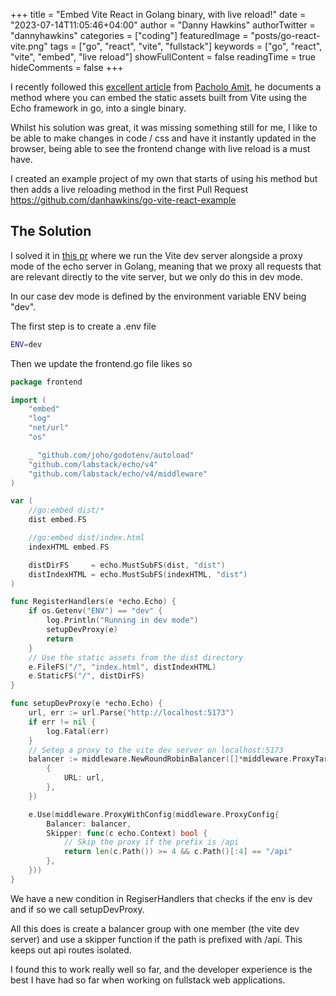 +++
title = "Embed Vite React in Golang binary, with live reload!"
date = "2023-07-14T11:05:46+04:00"
author = "Danny Hawkins"
authorTwitter = "dannyhawkins"
categories = ["coding"]
featuredImage = "posts/go-react-vite.png"
tags = ["go", "react", "vite", "fullstack"]
keywords = ["go", "react", "vite", "embed", "live reload"]
showFullContent = false
readingTime = true
hideComments = false
+++

I recently followed this [excellent article](https://dev.to/pacholoamit/one-of-the-coolest-features-of-go-embed-reactjs-into-a-go-binary-41e9) from [Pacholo Amit](https://dev.to/pacholoamit), he documents a method where you can embed the static assets built from Vite using the Echo framework in go, into a single binary.

Whilst his solution was great, it was missing something still for me, I like to be able to make changes in code / css and have it instantly updated in the browser, being able to see the frontend change with live reload is a must have.

I created an example project of my own that starts of using his method but then adds a live reloading method in the first Pull Request https://github.com/danhawkins/go-vite-react-example

## The Solution

I solved it in [this pr](https://github.com/danhawkins/go-vite-react-example/pull/1) where we run the Vite dev server alongside a proxy mode of the echo server in Golang, meaning that we proxy all requests that are relevant directly to the vite server, but we only do this in dev mode.

In our case dev mode is defined by the environment variable ENV being "dev".

The first step is to create a .env file

```bash
ENV=dev
```

Then we update the frontend.go file likes so
```go
package frontend

import (
	"embed"
	"log"
	"net/url"
	"os"

	_ "github.com/joho/godotenv/autoload"
	"github.com/labstack/echo/v4"
	"github.com/labstack/echo/v4/middleware"
)

var (
	//go:embed dist/*
	dist embed.FS

	//go:embed dist/index.html
	indexHTML embed.FS

	distDirFS     = echo.MustSubFS(dist, "dist")
	distIndexHTML = echo.MustSubFS(indexHTML, "dist")
)

func RegisterHandlers(e *echo.Echo) {
	if os.Getenv("ENV") == "dev" {
		log.Println("Running in dev mode")
		setupDevProxy(e)
		return
	}
	// Use the static assets from the dist directory
	e.FileFS("/", "index.html", distIndexHTML)
	e.StaticFS("/", distDirFS)
}

func setupDevProxy(e *echo.Echo) {
	url, err := url.Parse("http://localhost:5173")
	if err != nil {
		log.Fatal(err)
	}
	// Setep a proxy to the vite dev server on localhost:5173
	balancer := middleware.NewRoundRobinBalancer([]*middleware.ProxyTarget{
		{
			URL: url,
		},
	})

	e.Use(middleware.ProxyWithConfig(middleware.ProxyConfig{
		Balancer: balancer,
		Skipper: func(c echo.Context) bool {
			// Skip the proxy if the prefix is /api
			return len(c.Path()) >= 4 && c.Path()[:4] == "/api"
		},
	}))
}

```

We have a new condition in RegiserHandlers that checks if the env is dev and if so we call setupDevProxy.

All this does is create a balancer group with one member (the vite dev server) and use a skipper function if the path is prefixed with /api. This keeps out api routes isolated.

I found this to work really well so far, and the developer experience is the best I have had so far when working on fullstack web applications.
